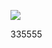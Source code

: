 ﻿[![](https://www.herokucdn.com/deploy/button.png)](https://heroku.com/deploy?template=https://github.com/jhygtyooo/qqqsdf.git)





335555